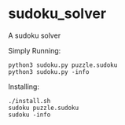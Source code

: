 # sudoku_solver
A sudoku solver

Simply Running:

```
python3 sudoku.py puzzle.sudoku
python3 sudoku.py -info
```

Installing:

```
./install.sh
sudoku puzzle.sudoku
sudoku -info
```
